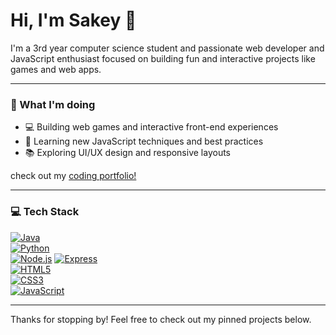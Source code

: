 # Hi, I'm Sakey 👋

I'm a 3rd year computer science student and passionate web developer and JavaScript enthusiast focused on building fun and interactive projects like games and web apps.

---

### 🚀 What I'm doing

- 💻 Building web games and interactive front-end experiences
- 🎯 Learning new JavaScript techniques and best practices
- 📚 Exploring UI/UX design and responsive layouts

check out my [coding portfolio!]([https://github.com/sakey01](https://sheikh-portfolio.vercel.app))

---

###  💻 Tech Stack

[![Java](https://img.shields.io/badge/Java-007396?style=flat&logo=java&logoColor=white)](https://www.java.com/)  
[![Python](https://img.shields.io/badge/Python-3776AB?style=flat&logo=python&logoColor=white)](https://www.python.org/)  
[![Node.js](https://img.shields.io/badge/Node.js-339933?style=flat&logo=node.js&logoColor=white)](https://nodejs.org/)
[![Express](https://img.shields.io/badge/Express-000000?style=flat&logo=express&logoColor=white)](https://expressjs.com/)  
[![HTML5](https://img.shields.io/badge/HTML5-E34F26?style=flat&logo=html5&logoColor=white)](https://developer.mozilla.org/en-US/docs/Web/HTML)  
[![CSS3](https://img.shields.io/badge/CSS3-1572B6?style=flat&logo=css3&logoColor=white)](https://developer.mozilla.org/en-US/docs/Web/CSS)  
[![JavaScript](https://img.shields.io/badge/JavaScript-F7DF1E?style=flat&logo=javascript&logoColor=black)](https://developer.mozilla.org/en-US/docs/Web/JavaScript)  

---

Thanks for stopping by! Feel free to check out my pinned projects below.

